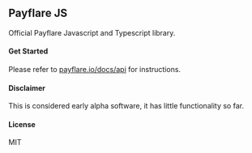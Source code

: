 ## Payflare JS

Official Payflare Javascript and Typescript library.


#### Get Started

Please refer to [payflare.io/docs/api](https://payflare.io/docs/api) for instructions.


#### Disclaimer

This is considered early alpha software, it has little functionality so far.



#### License

MIT